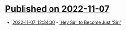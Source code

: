 # [Published on 2022-11-07](index.md)

* [2022-11-07, 12:34:00](https://mobile.slashdot.org/story/22/11/07/0522201/hey-siri-to-become-just-siri?utm_source=rss1.0mainlinkanon&utm_medium=feed) - ['Hey Siri' to Become Just 'Siri'](https://mobile.slashdot.org/story/22/11/07/0522201/hey-siri-to-become-just-siri?utm_source=rss1.0mainlinkanon&utm_medium=feed)

